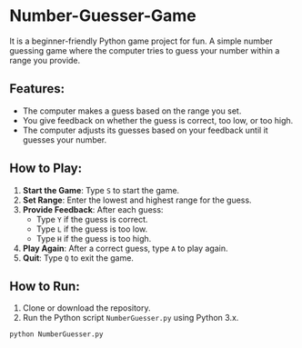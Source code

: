 # Number-Guesser-Game
It is a beginner-friendly Python game project for fun.
A simple number guessing game where the computer tries to guess your number within a range you provide.

## Features:
- The computer makes a guess based on the range you set.
- You give feedback on whether the guess is correct, too low, or too high.
- The computer adjusts its guesses based on your feedback until it guesses your number.

## How to Play:
1. **Start the Game**: Type `S` to start the game.
2. **Set Range**: Enter the lowest and highest range for the guess.
3. **Provide Feedback**: After each guess:
   - Type `Y` if the guess is correct.
   - Type `L` if the guess is too low.
   - Type `H` if the guess is too high.
4. **Play Again**: After a correct guess, type `A` to play again.
5. **Quit**: Type `Q` to exit the game.

## How to Run:
1. Clone or download the repository.
2. Run the Python script `NumberGuesser.py` using Python 3.x.

```bash
python NumberGuesser.py
